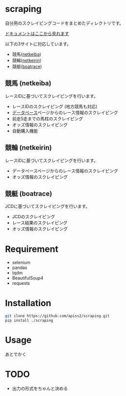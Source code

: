# scraping
自分用のスクレイピングコードをまとめたディレクトリです。

[ドキュメントはここから見れます](https://scraping.readthedocs.io/ja/latest/index.html)

以下の3サイトに対応しています。
- 競馬([netkeiba](https://www.netkeiba.com/))
- 競輪([netkeirin](https://keirin.netkeiba.com/))
- 競艇([boatrace](https://www.boatrace.jp/))

## 競馬 (netkeiba)
レースIDに基づいてスクレイピングを行います。
- レースIDのスクレイピング (地方競馬も対応)
- [データベース](https://db.netkeiba.com/?rf=navi)ページからのレース情報のスクレイピング
- 前走5走までの馬柱のスクレイピング
- オッズ情報のスクレイピング
- 自動購入機能

## 競輪 (netkeirin)
レースIDに基づいてスクレイピングを行います。
- データベースページからのレース情報のスクレイピング
- オッズ情報のスクレイピング

## 競艇 (boatrace)
JCDに基づいてスクレイピングを行います。
- JCDのスクレイピング
- レース結果のスクレイピング
- オッズ情報のスクレイピング


# Requirement

* selenium
* pandas
* tqdm
* BeautifulSoup4
* requests

# Installation

```bash
git clone https://github.com/apiss2/scraping.git
pip install ./scraping
```

# Usage

あとでかく

# TODO
- 出力の形式をちゃんと決める
